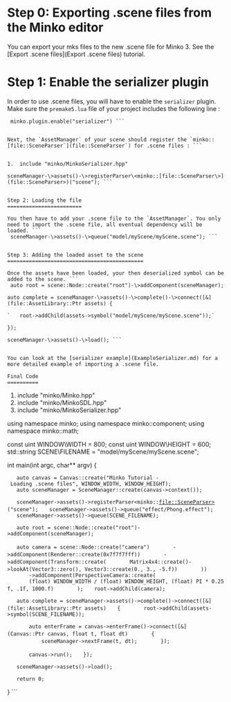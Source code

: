 Step 0: Exporting .scene files from the Minko editor
====================================================

You can export your mks files to the new .scene file for Minko 3. See the [Export .scene files](Export .scene files) tutorial.

Step 1: Enable the serializer plugin
====================================

In order to use .scene files, you will have to enable the `serializer` plugin. Make sure the `premake5.lua` file of your project includes the following line :

```
 minko.plugin.enable("serializer") ```


Next, the `AssetManager` of your scene should register the `minko::[file::SceneParser`](file::SceneParser`) for .scene files : ```


1.  include "minko/MinkoSerializer.hpp"

sceneManager-\>assets()-\>registerParser\<minko::[file::SceneParser\>](file::SceneParser>)("scene"); ```


Step 2: Loading the file
========================

You then have to add your .scene file to the `AssetManager`. You only need to import the .scene file, all eventual dependency will be loaded. ```
 sceneManager-\>assets()-\>queue("model/myScene/myScene.scene"); ```


Step 3: Adding the loaded asset to the scene
============================================

Once the assets have been loaded, your then deserialized symbol can be added to the scene. ```
 auto root = scene::Node::create("root")-\>addComponent(sceneManager);

auto complete = sceneManager-\>assets()-\>complete()-\>connect([&](file::AssetLibrary::Ptr assets) {

`   root->addChild(assets->symbol("model/myScene/myScene.scene"));`

});

sceneManager-\>assets()-\>load(); ```


You can look at the [serializer example](ExampleSerializer.md) for a more detailed example of importing a .scene file.

Final Code
==========

```


1.  include "minko/Minko.hpp"
2.  include "minko/MinkoSDL.hpp"
3.  include "minko/MinkoSerializer.hpp"

using namespace minko; using namespace minko::component; using namespace minko::math;

const uint WINDOW\WIDTH = 800; const uint WINDOW\HEIGHT = 600; std::string SCENE\FILENAME = "model/myScene/myScene.scene";

int main(int argc, char\*\* argv) {

`   auto canvas = Canvas::create("Minko Tutorial - Loading .scene files", WINDOW_WIDTH, WINDOW_HEIGHT);`
`   auto sceneManager = SceneManager::create(canvas->context());`

`   sceneManager->assets()->registerParser<minko::`[`file::SceneParser>`](file::SceneParser>)`("scene");`
`   sceneManager->assets()->queue("effect/Phong.effect");`
`   sceneManager->assets()->queue(SCENE_FILENAME);`

`   auto root = scene::Node::create("root")->addComponent(sceneManager);`

`   auto camera = scene::Node::create("camera")`
`       ->addComponent(Renderer::create(0x7f7f7fff))`
`       ->addComponent(Transform::create(`
`       Matrix4x4::create()->lookAt(Vector3::zero(), Vector3::create(0., 3., -5.f))`
`       ))`
`       ->addComponent(PerspectiveCamera::create(`
`       (float) WINDOW_WIDTH / (float) WINDOW_HEIGHT, (float) PI * 0.25f, .1f, 1000.f)`
`       );`
`   root->addChild(camera);`

`   auto complete = sceneManager->assets()->complete()->connect([&](file::AssetLibrary::Ptr assets)`
`   {`
`       root->addChild(assets->symbol(SCENE_FILENAME));`

`       auto enterFrame = canvas->enterFrame()->connect([&](Canvas::Ptr canvas, float t, float dt)`
`       {`
`           sceneManager->nextFrame(t, dt);`
`       });`

`       canvas->run();`
`   });`

`   sceneManager->assets()->load();`

`   return 0;`

} ```


